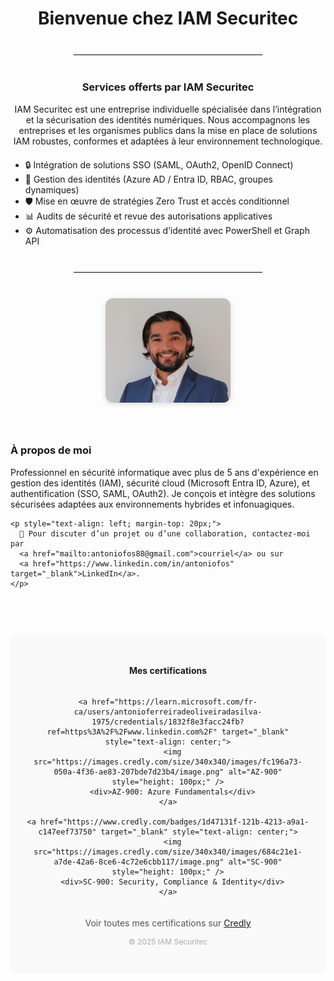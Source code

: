 <h1 style="text-align: center;">Bienvenue chez IAM Securitec</h1>

<hr style="margin: 40px auto; width: 60%; border: 1px solid #eee;">

<h3 style="text-align: center;">Services offerts par IAM Securitec</h3>

<p style="max-width: 800px; margin: 0 auto; text-align: center;">
IAM Securitec est une entreprise individuelle spécialisée dans l’intégration et la sécurisation des identités numériques. Nous accompagnons les entreprises et les organismes publics dans la mise en place de solutions IAM robustes, conformes et adaptées à leur environnement technologique.
</p>

<ul style="max-width: 800px; margin: 20px auto;">
  <li>🔒 Intégration de solutions SSO (SAML, OAuth2, OpenID Connect)</li>
  <li>🔐 Gestion des identités (Azure AD / Entra ID, RBAC, groupes dynamiques)</li>
  <li>🛡️ Mise en œuvre de stratégies Zero Trust et accès conditionnel</li>
  <li>📊 Audits de sécurité et revue des autorisations applicatives</li>
  <li>⚙️ Automatisation des processus d’identité avec PowerShell et Graph API</li>
</ul>

<hr style="margin: 40px auto; width: 60%; border: 1px solid #eee;">

<div style="display: flex; flex-wrap: wrap; align-items: flex-start; justify-content: center; gap: 40px; max-width: 1000px; margin: 0 auto;">

  <!-- Photo -->
  <div style="flex: 1; min-width: 250px; text-align: center;">
    <img src="photo.jpg" alt="Photo Antonio Ferreira" style="width: 200px; border-radius: 12px; box-shadow: 0 2px 8px rgba(0,0,0,0.15);" />
  </div>

  <!-- À propos -->
  <div style="flex: 2; min-width: 300px;">
    <h3>À propos de moi</h3>
    <p>
      Professionnel en sécurité informatique avec plus de 5 ans d'expérience en gestion des identités (IAM), sécurité cloud (Microsoft Entra ID, Azure), et authentification (SSO, SAML, OAuth2). Je conçois et intègre des solutions sécurisées adaptées aux environnements hybrides et infonuagiques.
    </p>

    <p style="text-align: left; margin-top: 20px;">
      📧 Pour discuter d’un projet ou d’une collaboration, contactez-moi par 
      <a href="mailto:antoniofos88@gmail.com">courriel</a> ou sur 
      <a href="https://www.linkedin.com/in/antoniofos" target="_blank">LinkedIn</a>.
    </p>
  </div>

</div>

<footer style="text-align: center; margin-top: 60px; padding: 30px 20px; background-color: #f9f9f9;">
  <h4>Mes certifications</h4>

  <div style="display: flex; justify-content: center; flex-wrap: wrap; gap: 30px; margin-top: 15px;">

    <a href="https://learn.microsoft.com/fr-ca/users/antonioferreiradeoliveiradasilva-1975/credentials/1832f8e3facc24fb?ref=https%3A%2F%2Fwww.linkedin.com%2F" target="_blank" style="text-align: center;">
      <img src="https://images.credly.com/size/340x340/images/fc196a73-050a-4f36-ae83-207bde7d23b4/image.png" alt="AZ-900" style="height: 100px;" />
      <div>AZ-900: Azure Fundamentals</div>
    </a>

    <a href="https://www.credly.com/badges/1d47131f-121b-4213-a9a1-c147eef73750" target="_blank" style="text-align: center;">
      <img src="https://images.credly.com/size/340x340/images/684c21e1-a7de-42a6-8ce6-4c72e6cbb117/image.png" alt="SC-900" style="height: 100px;" />
      <div>SC-900: Security, Compliance & Identity</div>
    </a>

  </div>

  <p style="margin-top: 20px; font-size: 14px; color: #555;">
    Voir toutes mes certifications sur <a href="https://www.credly.com/users/antonio-ferreira-de-oliveira-da-silva/badges" target="_blank">Credly</a>
  </p>

  <p style="margin-top: 10px; font-size: 12px; color: #aaa;">© 2025 IAM Securitec</p>
</footer>


